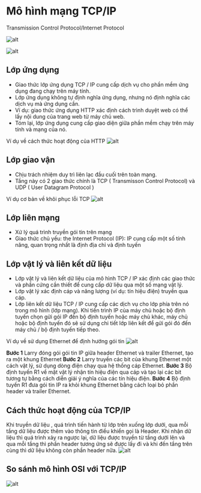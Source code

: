 # Mô hình mạng TCP/IP
Transmission Control Protocol/Internet Protocol

![alt](https://images.viblo.asia/653e97ca-c80d-415e-9547-7395a3309c32.png)

![alt](https://scontent.xx.fbcdn.net/v/t1.15752-9/247681995_248871810621317_3257950860253704432_n.png?_nc_cat=108&ccb=1-5&_nc_sid=aee45a&_nc_ohc=92hg98q7ZbsAX-vcs7u&_nc_oc=AQk_BuGfA-c-wkSgnNzHu-8RjxCpijwcX2WkLrJWczC9GFmG32mI7fUDwDNC_dZNRBbiClsEOsw74kvnKRyA3U6f&_nc_ad=z-m&_nc_cid=0&_nc_ht=scontent.xx&oh=1d3e6465181402c80083edb597f839a5&oe=619F5F46)

## Lớp ứng dụng
* Giao thức lớp ứng dụng TCP / IP cung cấp dịch vụ cho phần mềm ứng dụng đang chạy trên máy tính. 
* Lớp ứng dụng không tự định nghĩa ứng dụng, nhưng nó định nghĩa các dịch vụ mà ứng dụng cần. 
* Ví dụ: giao thức ứng dụng HTTP xác định cách trình duyệt web có thể lấy nội dung của trang web từ máy chủ web. 
* Tóm lại, lớp ứng dụng cung cấp giao diện giữa phần mềm chạy trên máy tính và mạng của nó.

Ví dụ về cách thức hoạt động của HTTP
![alt](https://scontent.xx.fbcdn.net/v/t1.15752-9/p206x206/246612752_434208654785108_8409102494971154069_n.png?_nc_cat=104&ccb=1-5&_nc_sid=aee45a&_nc_ohc=JNwxkTRkbgwAX_qk3vW&_nc_ad=z-m&_nc_cid=0&_nc_ht=scontent.xx&oh=b316a5d975f008a8551fb18628b51e01&oe=619DA897)

## Lớp giao vận
* Chịu trách nhiệm duy trì liên lạc đầu cuối trên toàn mạng.
* Tầng này có 2 giao thức chính là TCP ( Transmisson Control Protocol) và UDP ( User Datagram Protocol )

Ví dụ cơ bản về khôi phục lỗi TCP
![alt](https://scontent.xx.fbcdn.net/v/t1.15752-9/s552x414/247572600_391987402617992_3271709053625449633_n.png?_nc_cat=107&ccb=1-5&_nc_sid=aee45a&_nc_ohc=fsBolZ8hn8cAX-WZHZf&_nc_ad=z-m&_nc_cid=0&_nc_ht=scontent.xx&oh=eeb0b7e312fcf2314dff69b278d1183b&oe=619F7300)

## Lớp liên mạng
* Xử lý quá trình truyền gói tin trên mạng
* Giao thức chủ yếu: the Internet Protocol (IP): IP cung cấp một số tính năng, quan trọng nhất là định địa chỉ và định tuyến

## Lớp vật lý và liên kết dữ liệu
* Lớp vật lý và liên kết dữ liệu của mô hình TCP / IP xác định các giao thức và phần cứng cần thiết để cung cấp dữ liệu qua một số mạng vật lý. 
* Lớp vật lý xác định cáp và năng lượng (ví dụ: tín hiệu điện) truyền qua cáp. 
* Lớp liên kết dữ liệu TCP / IP cung cấp các dịch vụ cho lớp phía trên nó trong mô hình (lớp mạng). Khi tiến trình IP của máy chủ hoặc bộ định tuyến chọn gửi gói IP đến bộ định tuyến hoặc máy chủ khác, máy chủ hoặc bộ định tuyến đó sẽ sử dụng chi tiết lớp liên kết để gửi gói đó đến máy chủ / bộ định tuyến tiếp theo.

Ví dụ về sử dụng Ethernet để định hướng gói tin
![alt](https://scontent.xx.fbcdn.net/v/t1.15752-9/s480x480/248265922_1047456922704726_5633732569652861715_n.png?_nc_cat=101&ccb=1-5&_nc_sid=aee45a&_nc_ohc=VWihwoamGhAAX9K8Jig&_nc_ad=z-m&_nc_cid=0&_nc_ht=scontent.xx&oh=6ef8bcdaa5cdfecea42cc0d755c9a77b&oe=619D807E)

**Bước 1** Larry đóng gói gói tin IP giữa header Ethernet và trailer Ethernet, tạo ra một khung Ethernet 
**Bước 2** Larry truyền các bit của khung Ethernet một cách vật lý, sử dụng dòng điện chạy qua hệ thống cáp Ethernet.
**Bước 3** Bộ định tuyến R1 về mặt vật lý nhận tín hiệu điện qua cáp và tạo lại các bit tương tự bằng cách diễn giải ý nghĩa của các tín hiệu điện.
**Bước 4** Bộ định tuyến R1 đưa gói tin IP ra khỏi khung Ethernet bằng cách loại bỏ phần header và trailer Ethernet.


## Cách thức hoạt động của TCP/IP
Khi truyền dữ liệu , quá trình tiến hành từ lớp trên xuống lớp dưới, qua mỗi tầng dữ liệu được thêm vào thông tin điều khiển gọi là Header. Khi nhận dữ liệu thì quá trình xảy ra ngược lại, dữ liệu được truyền từ tầng dưới lên và qua mỗi tầng thì phần header tương ứng sẽ được lấy đi và khi đến tầng trên cùng thì dữ liệu không còn phần header nữa.
![alt](https://scontent.xx.fbcdn.net/v/t1.15752-9/s370x247/248689172_3155498911349100_2989058677557044256_n.png?_nc_cat=105&ccb=1-5&_nc_sid=aee45a&_nc_ohc=IqDV3G1OlgQAX9qlyuz&_nc_ad=z-m&_nc_cid=0&_nc_ht=scontent.xx&oh=047497c4d15b66a2deb532d554a05a53&oe=619F2A25)

## So sánh mô hình OSI với TCP/IP
![alt](https://scontent.xx.fbcdn.net/v/t1.15752-9/p206x206/245671595_1043972833060110_5988413681567344834_n.png?_nc_cat=109&ccb=1-5&_nc_sid=aee45a&_nc_ohc=vu74fF8VwJ4AX_QxOG6&_nc_ad=z-m&_nc_cid=0&_nc_ht=scontent.xx&oh=1f20c9b0bed3b50003881aa033989659&oe=619DCFA8)
